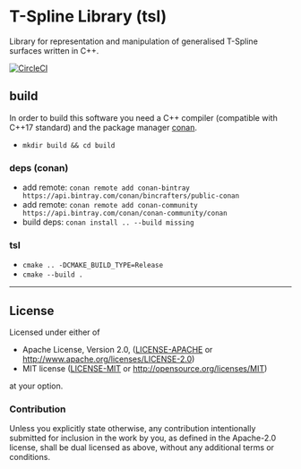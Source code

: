 # T-Spline Library (tsl)
Library for representation and manipulation of generalised T-Spline surfaces written in C++.

[![CircleCI](https://circleci.com/gh/jovobe/tsl.svg?style=svg)](https://circleci.com/gh/jovobe/tsl)

## build
In order to build this software you need a C++ compiler (compatible with C++17 standard) and the package manager [conan](https://conan.io/).

- `mkdir build && cd build`

### deps (conan)
- add remote: `conan remote add conan-bintray https://api.bintray.com/conan/bincrafters/public-conan`
- add remote: `conan remote add conan-community https://api.bintray.com/conan/conan-community/conan `
- build deps: `conan install .. --build missing`

### tsl
- `cmake .. -DCMAKE_BUILD_TYPE=Release`
- `cmake --build .`

---

## License
Licensed under either of

 * Apache License, Version 2.0, ([LICENSE-APACHE](LICENSE-APACHE) or http://www.apache.org/licenses/LICENSE-2.0)
 * MIT license ([LICENSE-MIT](LICENSE-MIT) or http://opensource.org/licenses/MIT)

at your option.

### Contribution

Unless you explicitly state otherwise, any contribution intentionally submitted
for inclusion in the work by you, as defined in the Apache-2.0 license, shall
be dual licensed as above, without any additional terms or conditions.

